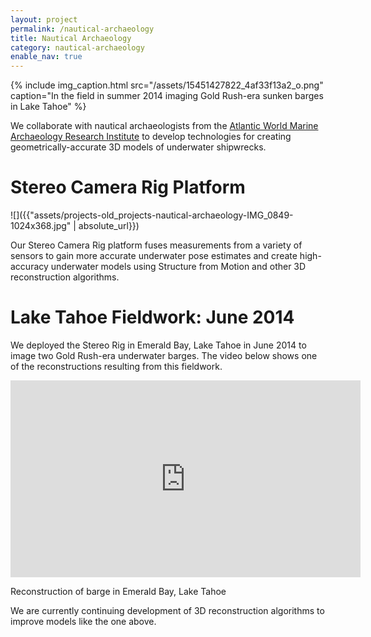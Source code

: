 ```yaml
---
layout: project
permalink: /nautical-archaeology
title: Nautical Archaeology
category: nautical-archaeology
enable_nav: true
---
```

{% include 
    img_caption.html
    src="/assets/15451427822_4af33f13a2_o.png"
    caption="In the field in summer 2014 imaging Gold Rush-era sunken barges in Lake Tahoe"
%}

We collaborate with nautical archaeologists from the [Atlantic World Marine Archaeology Research Institute](https://www.facebook.com/profile.php?id=100069337774691) to develop technologies for creating geometrically-accurate 3D models of underwater shipwrecks. 

# Stereo Camera Rig Platform

![]({{"assets/projects-old_projects-nautical-archaeology-IMG_0849-1024x368.jpg" | absolute_url}})

Our Stereo Camera Rig platform fuses measurements from a variety of sensors to gain more accurate underwater pose estimates and create high-accuracy underwater models using Structure from Motion and other 3D reconstruction algorithms. 

# Lake Tahoe Fieldwork: June 2014

We deployed the Stereo Rig in Emerald Bay, Lake Tahoe in June 2014 to image two Gold Rush-era underwater barges. The video below shows one of the reconstructions resulting from this fieldwork. 

<iframe allowfullscreen="allowfullscreen" class="youtube-center" frameborder="0" height="315" src="https://www.youtube.com/embed/mUuxQBkg4ws" width="560"></iframe>

Reconstruction of barge in Emerald Bay, Lake Tahoe

We are currently continuing development of 3D reconstruction algorithms to improve models like the one above.    